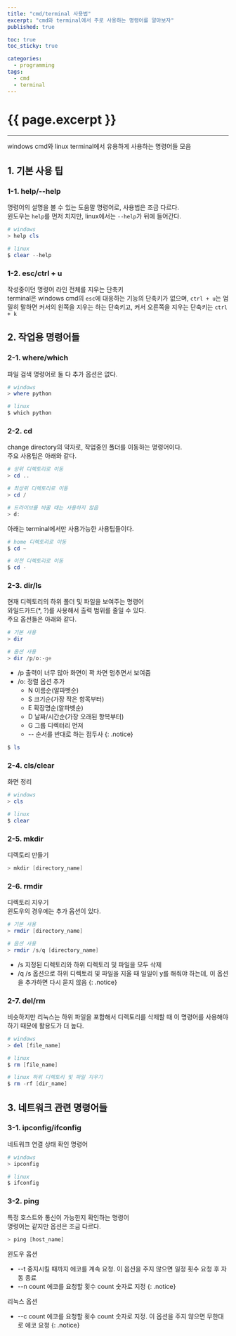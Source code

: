 ```yaml
---
title: "cmd/terminal 사용법"
excerpt: "cmd와 terminal에서 주로 사용하는 명령어를 알아보자"
published: true

toc: true
toc_sticky: true

categories:
  - programming
tags:
  - cmd
  - terminal
---
```

# {{ page.excerpt }}
---
windows cmd와 linux terminal에서 유용하게 사용하는 명령어들 모음  

## 1. 기본 사용 팁
### 1-1. help/--help
명령어의 설명을 볼 수 있는 도움말 명령어로, 사용법은 조금 다르다.  
윈도우는 `help`를 먼저 치지만, linux에서는 `--help`가 뒤에 들어간다.  

```powershell
# windows
> help cls

# linux
$ clear --help
```

### 1-2. esc/ctrl + u
작성중이던 명령어 라인 전체를 지우는 단축키  
terminal은 windows cmd의 `esc`에 대응하는 기능의 단축키가 없으며, `ctrl + u`는 엄밀히 말하면 커서의 왼쪽을 지우는 하는 단축키고, 커서 오른쪽을 지우는 단축키는 `ctrl + k`

## 2. 작업용 명령어들
### 2-1. where/which
파일 검색 명령어로 둘 다 추가 옵션은 없다.  

```powershell
# windows
> where python

# linux
$ which python
```

### 2-2. cd
change directory의 약자로, 작업중인 폴더를 이동하는 명령어이다.  
주요 사용팁은 아래와 같다.  

```powershell
# 상위 디렉토리로 이동
> cd ..

# 최상위 디렉토리로 이동
> cd /

# 드라이브를 바꿀 때는 사용하지 않음
> d:
```

아래는 terminal에서만 사용가능한 사용팁들이다.  

```powershell
# home 디렉토리로 이동
$ cd ~

# 이전 디렉토리로 이동
$ cd -
```


### 2-3. dir/ls
현재 디렉토리의 하위 폴더 및 파일을 보여주는 명령어  
와일드카드(*, ?)를 사용해서 출력 범위를 줄일 수 있다.  
주요 옵션들은 아래와 같다.  

```powershell
# 기본 사용
> dir

# 옵션 사용
> dir /p/o:-ge
```

- /p 출력이 너무 많아 화면이 꽉 차면 멈추면서 보여줌
- /o: 정렬 옵션 추가
  - N  이름순(알파벳순)
  - S  크기순(가장 작은 항목부터)
  - E  확장명순(알파벳순)
  - D  날짜/시간순(가장 오래된 항복부터)
  - G  그룹 디렉터리 먼저
  - -- 순서를 반대로 하는 접두사
{: .notice}

```powershell
$ ls
```

### 2-4. cls/clear
화면 정리

```powershell
# windows
> cls

# linux
$ clear
```

### 2-5. mkdir
디렉토리 만들기

```powershell
> mkdir [directory_name]
```

### 2-6. rmdir
디렉토리 지우기  
윈도우의 경우에는 추가 옵션이 있다.  

```powershell
# 기본 사용
> rmdir [directory_name]

# 옵션 사용
> rmdir /s/q [directory_name]
```

- /s 지정된 디렉토리와 하위 디렉토리 및 파일을 모두 삭제
- /q /s 옵션으로 하위 디렉토리 및 파일을 지울 때 일일이 y를 해줘야 하는데, 이 옵션을 추가하면 다시 묻지 않음
{: .notice}

### 2-7. del/rm
비슷하지만 리눅스는 하위 파일을 포함해서 디렉토리를 삭제할 때 이 명령어를 사용해야 하기 때문에 활용도가 더 높다.  

```powershell
# windows
> del [file_name]

# linux
$ rm [file_name]

# linux 하위 디렉토리 및 파일 지우기
$ rm -rf [dir_name]
```

## 3. 네트워크 관련 명령어들
### 3-1. ipconfig/ifconfig
네트워크 연결 상태 확인 명령어

```powershell
# windows
> ipconfig

# linux
$ ifconfig
```

### 3-2. ping
특정 호스트와 통신이 가능한지 확인하는 명령어  
명령어는 같지만 옵션은 조금 다르다.  

```powershell
> ping [host_name]
```

윈도우 옵션
- --t 중지시킬 때까지 에코를 계속 요청. 이 옵션을 주지 않으면 일정 횟수 요청 후 자동 종료
- --n count 에코를 요청할 횟수 count 숫자로 지정
{: .notice}

리눅스 옵션
- --c count 에코를 요청할 횟수 count 숫자로 지정. 이 옵션을 주지 않으면 무한대로 에코 요청
{: .notice}